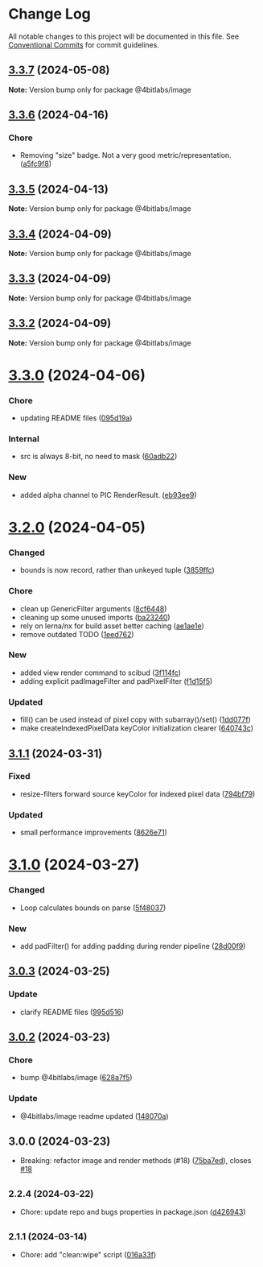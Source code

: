 # Change Log

All notable changes to this project will be documented in this file.
See [Conventional Commits](https://conventionalcommits.org) for commit guidelines.

## [3.3.7](https://github.com/32bitkid/sci.js/compare/@4bitlabs/image@3.3.6...@4bitlabs/image@3.3.7) (2024-05-08)

**Note:** Version bump only for package @4bitlabs/image

## [3.3.6](https://github.com/32bitkid/sci.js/compare/@4bitlabs/image@3.3.5...@4bitlabs/image@3.3.6) (2024-04-16)

### Chore

- Removing "size" badge. Not a very good metric/representation. ([a5fc9f8](https://github.com/32bitkid/sci.js/commit/a5fc9f8a9d65a64a8ce9330c620e359cf2b17ac7))

## [3.3.5](https://github.com/32bitkid/sci.js/compare/@4bitlabs/image@3.3.4...@4bitlabs/image@3.3.5) (2024-04-13)

**Note:** Version bump only for package @4bitlabs/image

## [3.3.4](https://github.com/32bitkid/sci.js/compare/@4bitlabs/image@3.3.3...@4bitlabs/image@3.3.4) (2024-04-09)

**Note:** Version bump only for package @4bitlabs/image

## [3.3.3](https://github.com/32bitkid/sci.js/compare/@4bitlabs/image@3.3.2...@4bitlabs/image@3.3.3) (2024-04-09)

**Note:** Version bump only for package @4bitlabs/image

## [3.3.2](https://github.com/32bitkid/sci.js/compare/@4bitlabs/image@3.3.1...@4bitlabs/image@3.3.2) (2024-04-09)

**Note:** Version bump only for package @4bitlabs/image

# [3.3.0](https://github.com/32bitkid/sci.js/compare/@4bitlabs/image@3.2.0...@4bitlabs/image@3.3.0) (2024-04-06)

### Chore

- updating README files ([095d19a](https://github.com/32bitkid/sci.js/commit/095d19af411d091c4315da129312e1d063bd2e39))

### Internal

- src is always 8-bit, no need to mask ([60adb22](https://github.com/32bitkid/sci.js/commit/60adb2234f2b127c5d8a184a616de012aa006348))

### New

- added alpha channel to PIC RenderResult. ([eb93ee9](https://github.com/32bitkid/sci.js/commit/eb93ee96438fb9a50423278cbc0a3ae2c9427b76))

# [3.2.0](https://github.com/32bitkid/sci.js/compare/@4bitlabs/image@3.1.1...@4bitlabs/image@3.2.0) (2024-04-05)

### Changed

- bounds is now record, rather than unkeyed tuple ([3859ffc](https://github.com/32bitkid/sci.js/commit/3859ffcda5c9b42ba4c8dfc0a9891205c03146e8))

### Chore

- clean up GenericFilter arguments ([8cf6448](https://github.com/32bitkid/sci.js/commit/8cf6448c67b2a2fb50117644fc13b0b2ff528ab8))
- cleaning up some unused imports ([ba23240](https://github.com/32bitkid/sci.js/commit/ba232401c61ff76189af5b9e35ca72593d008877))
- rely on lerna/nx for build asset better caching ([ae1ae1e](https://github.com/32bitkid/sci.js/commit/ae1ae1eb4ead8e89a4d53ea0bcfcbc8e107b1488))
- remove outdated TODO ([1eed762](https://github.com/32bitkid/sci.js/commit/1eed762a31460c7aabec4563c24144aa5c9eac19))

### New

- added view render command to scibud ([3f114fc](https://github.com/32bitkid/sci.js/commit/3f114fcaf66f524ef41ff0149ee9cb9a820f2508))
- adding explicit padImageFilter and padPixelFilter ([f1d15f5](https://github.com/32bitkid/sci.js/commit/f1d15f5e71cb5dc0dbaccbd5577008354a0ba353))

### Updated

- fill() can be used instead of pixel copy with subarray()/set() ([1dd077f](https://github.com/32bitkid/sci.js/commit/1dd077f392b87c47cdf83c8a3afe3e2a9d085d3a))
- make createIndexedPixelData keyColor initialization clearer ([640743c](https://github.com/32bitkid/sci.js/commit/640743c42c7a76e8d7a4f6d48ecc7e586e74da11))

## [3.1.1](https://github.com/32bitkid/sci.js/compare/@4bitlabs/image@3.1.0...@4bitlabs/image@3.1.1) (2024-03-31)

### Fixed

- resize-filters forward source keyColor for indexed pixel data ([794bf79](https://github.com/32bitkid/sci.js/commit/794bf79e98dc0644bf41c5be1ceb65b15ab6ff92))

### Updated

- small performance improvements ([8626e71](https://github.com/32bitkid/sci.js/commit/8626e710c44f4be25a31c882d43d11e9b3546895))

# [3.1.0](https://github.com/32bitkid/sci.js/compare/@4bitlabs/image@3.0.3...@4bitlabs/image@3.1.0) (2024-03-27)

### Changed

- Loop calculates bounds on parse ([5f48037](https://github.com/32bitkid/sci.js/commit/5f480376ecf0f4460f6e60645f04e948d0a3c62d))

### New

- add padFilter() for adding padding during render pipeline ([28d00f9](https://github.com/32bitkid/sci.js/commit/28d00f93d4fe3daca561baa6aac0d426497f3b7d))

## [3.0.3](https://github.com/32bitkid/sci.js/compare/@4bitlabs/image@3.0.2...@4bitlabs/image@3.0.3) (2024-03-25)

### Update

- clarify README files ([995d516](https://github.com/32bitkid/sci.js/commit/995d5161d2a84f1db9890e03c6c2a79d17dd4b1f))

## [3.0.2](https://github.com/32bitkid/sci.js/compare/@4bitlabs/image@3.0.0...@4bitlabs/image@3.0.2) (2024-03-23)

### Chore

- bump @4bitlabs/image ([628a7f5](https://github.com/32bitkid/sci.js/commit/628a7f54dcdcc40930604f0d1ae7383791920e74))

### Update

- @4bitlabs/image readme updated ([148070a](https://github.com/32bitkid/sci.js/commit/148070af15591ad57b26b18e7db2e05aa161dd34))

## 3.0.0 (2024-03-23)

- Breaking: refactor image and render methods (#18) ([75ba7ed](https://github.com/32bitkid/sci.js/commit/75ba7ed)), closes [#18](https://github.com/32bitkid/sci.js/issues/18)

## <small>2.2.4 (2024-03-22)</small>

- Chore: update repo and bugs properties in package.json ([d426943](https://github.com/32bitkid/sci.js/commit/d426943))

## <small>2.1.1 (2024-03-14)</small>

- Chore: add "clean:wipe" script ([016a33f](https://github.com/32bitkid/sci.js/commit/016a33f))
